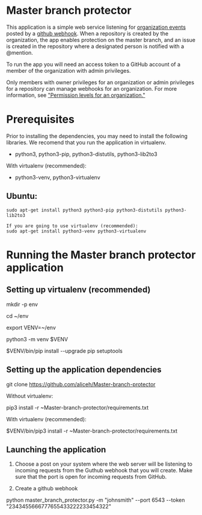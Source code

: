 # Master branch protector

This application is a simple web service listening for [organization events](https://developer.github.com/webhooks/#events) posted by a [github webhook](https://help.github.com/en/articles/about-webhooks). When a repository is created by the organization, the app enables protection on the master branch, and an issue is created in the repository where a designated person is notified with a @mention.

To run the app you will need an access token to a GitHub account of a member of the organization with admin privileges.

Only members with owner privileges for an organization or admin privileges for a repository can manage webhooks for an organization. For more information, see ["Permission levels for an organization."](https://help.github.com/en/articles/permission-levels-for-an-organization)

Prerequisites
================

Prior to installing the dependencies, you may need to install the following libraries. We recomend that you run the application in virtualenv.


* python3, python3-pip, python3-distutils, python3-lib2to3

With virtualenv (recommended):


* python3-venv, python3-virtualenv 

Ubuntu:
------

    sudo apt-get install python3 python3-pip python3-distutils python3-lib2to3
    
    If you are going to use virtualenv (recommended):
    sudo apt-get install python3-venv python3-virtualenv 

Running the Master branch protector application
===============================================



Setting up virtualenv (recommended)
---------------------

mkdir -p env

cd ~/env

export VENV=~/env

python3 -m venv $VENV

$VENV/bin/pip install --upgrade pip setuptools

Setting up the application dependencies
------------------------

git clone https://github.com/aliceh/Master-branch-protector

Without virtualenv:

pip3 install -r ~Master-branch-protector/requirements.txt 

With virtualenv (recommended):

$VENV/bin/pip3 install -r ~Master-branch-protector/requirements.txt 

Launching the application 
-------------------------

1. Choose a post on your system where the web server will be listening to incoming requests from the Guthub webhook that you will create. Make sure that the port is open for incoming requests from GitHub.

2. Create a github webhook 

python master_branch_protector.py  -m "johnsmith" --port 6543 --token "2343455666777655433222233454322"
